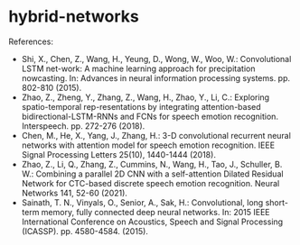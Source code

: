# hybrid-networks

References: <br />
<ul>
  <li>Shi, X., Chen, Z., Wang, H., Yeung, D., Wong, W., Woo, W.: Convolutional LSTM net-work: A machine learning approach for precipitation nowcasting. In: Advances in neural information processing systems. pp. 802-810 (2015).</li>
  <li>Zhao, Z., Zheng, Y., Zhang, Z., Wang, H., Zhao, Y., Li, C.: Exploring spatio-temporal rep-resentations by integrating attention-based bidirectional-LSTM-RNNs and FCNs for speech emotion recognition. Interspeech. pp. 272-276 (2018).</li>
 <li>Chen, M., He, X., Yang, J., Zhang, H.: 3-D convolutional recurrent neural networks with attention model for speech emotion recognition. IEEE Signal Processing Letters 25(10), 1440-1444 (2018).</li>
  <li>Zhao, Z., Li, Q., Zhang, Z., Cummins, N., Wang, H., Tao, J., Schuller, B. W.: Combining a parallel 2D CNN with a self-attention Dilated Residual Network for CTC-based discrete speech emotion recognition. Neural Networks 141, 52-60 (2021).</li>
 <li>Sainath, T. N., Vinyals, O., Senior, A., Sak, H.: Convolutional, long short-term memory, fully connected deep neural networks. In: 2015 IEEE International Conference on Acoustics, Speech and Signal Processing (ICASSP). pp. 4580-4584. (2015). </li>
</ul>



